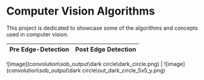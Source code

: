# Computer Vision Algorithms

This project is dedicated to showcase some of the algorithms and concepts used in computer vision.

| Pre Edge-Detection | Post Edge Detection |
| :----------------: | :-----------------: |

![image](convolution\sob_output\dark circle\dark_circle.png) | ![image](convolution\sob_output\dark circle\out_dark_circle_5x5_y.png)
